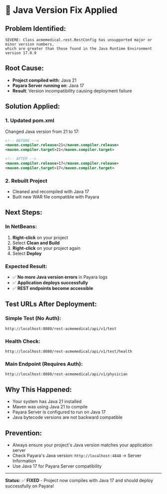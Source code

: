 # 🔧 Java Version Fix Applied

## **Problem Identified:**
```
SEVERE: Class acmemedical.rest.RestConfig has unsupported major or minor version numbers, 
which are greater than those found in the Java Runtime Environment version 17.0.9
```

## **Root Cause:**
- **Project compiled with**: Java 21
- **Payara Server running on**: Java 17
- **Result**: Version incompatibility causing deployment failure

## **Solution Applied:**

### **1. Updated pom.xml**
Changed Java version from 21 to 17:

```xml
<!-- BEFORE -->
<maven.compiler.release>21</maven.compiler.release>
<maven.compiler.target>21</maven.compiler.target>

<!-- AFTER -->
<maven.compiler.release>17</maven.compiler.release>
<maven.compiler.target>17</maven.compiler.target>
```

### **2. Rebuilt Project**
- Cleaned and recompiled with Java 17
- Built new WAR file compatible with Payara

## **Next Steps:**

### **In NetBeans:**
1. **Right-click** on your project
2. Select **Clean and Build**
3. **Right-click** on your project again
4. Select **Deploy**

### **Expected Result:**
- ✅ **No more Java version errors** in Payara logs
- ✅ **Application deploys successfully**
- ✅ **REST endpoints become accessible**

## **Test URLs After Deployment:**

### **Simple Test (No Auth):**
```
http://localhost:8080/rest-acmemedical/api/v1/test
```

### **Health Check:**
```
http://localhost:8080/rest-acmemedical/api/v1/test/health
```

### **Main Endpoint (Requires Auth):**
```
http://localhost:8080/rest-acmemedical/api/v1/physician
```

## **Why This Happened:**
- Your system has Java 21 installed
- Maven was using Java 21 to compile
- Payara Server is configured to run on Java 17
- Java bytecode versions are not backward compatible

## **Prevention:**
- Always ensure your project's Java version matches your application server
- Check Payara's Java version: `http://localhost:4848` → Server Information
- Use Java 17 for Payara Server compatibility

---

**Status:** ✅ **FIXED** - Project now compiles with Java 17 and should deploy successfully on Payara! 